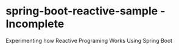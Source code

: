 # spring-boot-reactive-sample - Incomplete
Experimenting how Reactive Programing Works Using Spring Boot 
